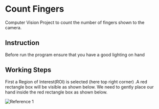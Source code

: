 # Count Fingers
Computer Vision Project to count the number of fingers shown to the camera.

## Instruction
Before run the program ensure that you have a good lighting on hand

## Working Steps
First a Region of Interest(ROI) is selected (here top right corner) .A red rectangle box will be visible as shown below.
We need to gently place our hand inside the red rectangle box as shown below.


![Reference 1](https://user-images.githubusercontent.com/56214309/80414842-46867680-88ef-11ea-84dc-929e0adc0c85.png)









